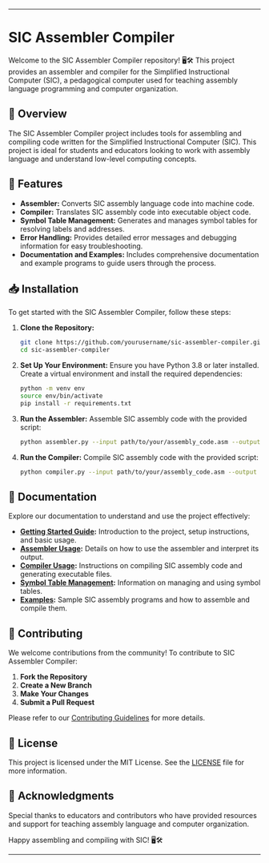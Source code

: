  

---

# SIC Assembler Compiler

Welcome to the SIC Assembler Compiler repository! 🖥️🛠️ This project provides an assembler and compiler for the Simplified Instructional Computer (SIC), a pedagogical computer used for teaching assembly language programming and computer organization.

## 📜 Overview

The SIC Assembler Compiler project includes tools for assembling and compiling code written for the Simplified Instructional Computer (SIC). This project is ideal for students and educators looking to work with assembly language and understand low-level computing concepts.

## 🚀 Features

- **Assembler:** Converts SIC assembly language code into machine code.
- **Compiler:** Translates SIC assembly code into executable object code.
- **Symbol Table Management:** Generates and manages symbol tables for resolving labels and addresses.
- **Error Handling:** Provides detailed error messages and debugging information for easy troubleshooting.
- **Documentation and Examples:** Includes comprehensive documentation and example programs to guide users through the process.

## 📥 Installation

To get started with the SIC Assembler Compiler, follow these steps:

1. **Clone the Repository:**
   ```bash
   git clone https://github.com/yourusername/sic-assembler-compiler.git
   cd sic-assembler-compiler
   ```

2. **Set Up Your Environment:**
   Ensure you have Python 3.8 or later installed. Create a virtual environment and install the required dependencies:
   ```bash
   python -m venv env
   source env/bin/activate
   pip install -r requirements.txt
   ```

3. **Run the Assembler:**
   Assemble SIC assembly code with the provided script:
   ```bash
   python assembler.py --input path/to/your/assembly_code.asm --output path/to/output/object_code.obj
   ```

4. **Run the Compiler:**
   Compile SIC assembly code with the provided script:
   ```bash
   python compiler.py --input path/to/your/assembly_code.asm --output path/to/output/executable_code.bin
   ```

## 📖 Documentation

Explore our documentation to understand and use the project effectively:

- **[Getting Started Guide](docs/getting_started.md):** Introduction to the project, setup instructions, and basic usage.
- **[Assembler Usage](docs/assembler_usage.md):** Details on how to use the assembler and interpret its output.
- **[Compiler Usage](docs/compiler_usage.md):** Instructions on compiling SIC assembly code and generating executable files.
- **[Symbol Table Management](docs/symbol_table.md):** Information on managing and using symbol tables.
- **[Examples](docs/examples.md):** Sample SIC assembly programs and how to assemble and compile them.

## 🤝 Contributing

We welcome contributions from the community! To contribute to SIC Assembler Compiler:

1. **Fork the Repository**
2. **Create a New Branch**
3. **Make Your Changes**
4. **Submit a Pull Request**

Please refer to our [Contributing Guidelines](CONTRIBUTING.md) for more details.

## 📝 License

This project is licensed under the MIT License. See the [LICENSE](LICENSE) file for more information.

## 🌟 Acknowledgments

Special thanks to educators and contributors who have provided resources and support for teaching assembly language and computer organization.

Happy assembling and compiling with SIC! 🖥️🛠️

---
 
